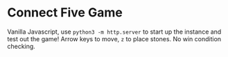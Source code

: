 # Connect Five Game

Vanilla Javascript, use `python3 -m http.server` to start up the instance and test out the game! Arrow keys to move, `z` to place stones. No win condition checking.
